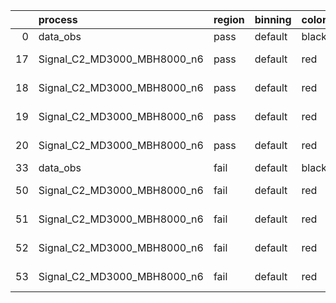|    | process                     | region   | binning   | color   | process_type   |   scale | variation   | source_filename                                                      | source_histname    | alias                       | title     |   combine_idx |     lnN |   shapes | syst_type   | direction   | variation_alias   |
|---:|:----------------------------|:---------|:----------|:--------|:---------------|--------:|:------------|:---------------------------------------------------------------------|:-------------------|:----------------------------|:----------|--------------:|--------:|---------:|:------------|:------------|:------------------|
|  0 | data_obs                    | pass     | default   | black   | DATA           |       1 | nominal     | ./histograms_for_2DAlphabet_v18//BH_Data.root                        | hpass              | Data                        | Data      |           nan | nan     |      nan | nan         | nan         | nan               |
| 17 | Signal_C2_MD3000_MBH8000_n6 | pass     | default   | red     | SIGNAL         |       1 | lumi        | ./histograms_for_2DAlphabet_v18//BH_Signal_C2_MD3000_MBH8000_n6.root | hpass              | Signal_C2_MD3000_MBH8000_n6 | BH signal |           nan |   1.016 |      nan | lnN         | nan         | nan               |
| 18 | Signal_C2_MD3000_MBH8000_n6 | pass     | default   | red     | SIGNAL         |       1 | SVM         | ./histograms_for_2DAlphabet_v18//BH_Signal_C2_MD3000_MBH8000_n6.root | hpass_SVMsyst_up   | Signal_C2_MD3000_MBH8000_n6 | BH signal |           nan | nan     |        1 | shapes      | Up          | SVMsyst           |
| 19 | Signal_C2_MD3000_MBH8000_n6 | pass     | default   | red     | SIGNAL         |       1 | SVM         | ./histograms_for_2DAlphabet_v18//BH_Signal_C2_MD3000_MBH8000_n6.root | hpass_SVMsyst_down | Signal_C2_MD3000_MBH8000_n6 | BH signal |           nan | nan     |        1 | shapes      | Down        | SVMsyst           |
| 20 | Signal_C2_MD3000_MBH8000_n6 | pass     | default   | red     | SIGNAL         |       1 | nominal     | ./histograms_for_2DAlphabet_v18//BH_Signal_C2_MD3000_MBH8000_n6.root | hpass              | Signal_C2_MD3000_MBH8000_n6 | BH signal |           nan | nan     |      nan | nan         | nan         | nan               |
| 33 | data_obs                    | fail     | default   | black   | DATA           |       1 | nominal     | ./histograms_for_2DAlphabet_v18//BH_Data.root                        | hfail              | Data                        | Data      |           nan | nan     |      nan | nan         | nan         | nan               |
| 50 | Signal_C2_MD3000_MBH8000_n6 | fail     | default   | red     | SIGNAL         |       1 | lumi        | ./histograms_for_2DAlphabet_v18//BH_Signal_C2_MD3000_MBH8000_n6.root | hfail              | Signal_C2_MD3000_MBH8000_n6 | BH signal |           nan |   1.016 |      nan | lnN         | nan         | nan               |
| 51 | Signal_C2_MD3000_MBH8000_n6 | fail     | default   | red     | SIGNAL         |       1 | SVM         | ./histograms_for_2DAlphabet_v18//BH_Signal_C2_MD3000_MBH8000_n6.root | hfail_SVMsyst_up   | Signal_C2_MD3000_MBH8000_n6 | BH signal |           nan | nan     |        1 | shapes      | Up          | SVMsyst           |
| 52 | Signal_C2_MD3000_MBH8000_n6 | fail     | default   | red     | SIGNAL         |       1 | SVM         | ./histograms_for_2DAlphabet_v18//BH_Signal_C2_MD3000_MBH8000_n6.root | hfail_SVMsyst_down | Signal_C2_MD3000_MBH8000_n6 | BH signal |           nan | nan     |        1 | shapes      | Down        | SVMsyst           |
| 53 | Signal_C2_MD3000_MBH8000_n6 | fail     | default   | red     | SIGNAL         |       1 | nominal     | ./histograms_for_2DAlphabet_v18//BH_Signal_C2_MD3000_MBH8000_n6.root | hfail              | Signal_C2_MD3000_MBH8000_n6 | BH signal |           nan | nan     |      nan | nan         | nan         | nan               |
